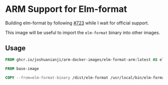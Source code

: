 # ARM Support for Elm-format

Building elm-format by following [#723](https://github.com/avh4/elm-format/issues/723) while I wait for official support.

This image will be useful to import the `elm-format` binary into other images.

## Usage

```dockerfile
FROM ghcr.io/joshuanianji/arm-docker-images/elm-format-arm:latest AS elm-format-binary

FROM base-image

COPY --from=elm-format-binary /dist/elm-format /usr/local/bin/elm-format
```
